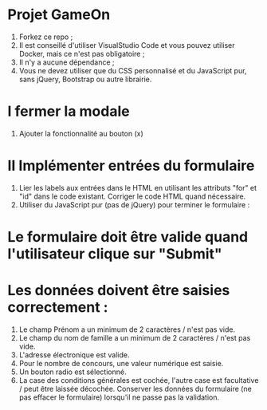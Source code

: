 # Projet GameOn
1. Forkez ce repo ;
2. Il est conseillé d'utiliser VisualStudio Code et vous pouvez utiliser Docker, mais ce n'est pas obligatoire ;
3. Il n'y a aucune dépendance ;
4. Vous ne devez utiliser que du CSS personnalisé et du JavaScript pur, sans jQuery, Bootstrap ou autre librairie.

# Ⅰ fermer la modale
1. Ajouter la fonctionnalité au bouton (x)


# Ⅱ Implémenter entrées du formulaire 
1.  Lier les labels aux entrées dans le HTML en utilisant les attributs "for" et "id" dans le code existant. Corriger le code HTML quand nécessaire.
2. Utiliser du JavaScript pur (pas de jQuery) pour terminer le formulaire :

# Le formulaire doit être valide quand l'utilisateur clique sur "Submit"
# Les données doivent être saisies correctement :
1. Le champ Prénom a un minimum de 2 caractères / n'est pas vide.
2. Le champ du nom de famille a un minimum de 2 caractères / n'est pas vide.
3. L'adresse électronique est valide.
4. Pour le nombre de concours, une valeur numérique est saisie.
5. Un bouton radio est sélectionné.
6. La case des conditions générales est cochée, l'autre case est facultative / peut être laissée décochée.
Conserver les données du formulaire (ne pas effacer le formulaire) lorsqu'il ne passe pas la validation.

